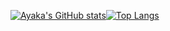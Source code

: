 [![Ayaka's GitHub stats](https://github-readme-stats.vercel.app/api?username=AyakaKamata&count_private=true&show_icons=true)](https://github.com/AyakaKamata/github-readme-stats)[![Top Langs](https://github-readme-stats.vercel.app/api/top-langs/?username=AyakaKamata&layout=compact)](https://github.com/anuraghazra/github-readme-stats)
<!--
**AyakaKamata/AyakaKamata** is a ✨ _special_ ✨ repository because its `README.md` (this file) appears on your GitHub profile.

Here are some ideas to get you started:

- 🔭 I’m currently working on ...
- 🌱 I’m currently learning ...
- 👯 I’m looking to collaborate on ...
- 🤔 I’m looking for help with ...
- 💬 Ask me about ...
- 📫 How to reach me: ...
- 😄 Pronouns: ...
- ⚡ Fun fact: ...
-->
